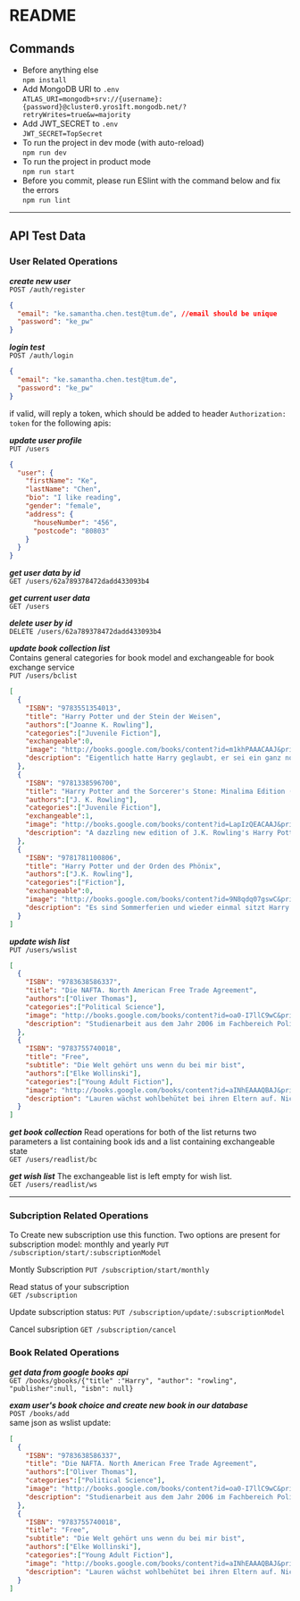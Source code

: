 # README

## Commands

- Before anything else  
  `npm install`
- Add MongoDB URI to `.env`  
  `ATLAS_URI=mongodb+srv://{username}:{password}@cluster0.yros1ft.mongodb.net/?retryWrites=true&w=majority`
- Add JWT_SECRET to `.env`  
  `JWT_SECRET=TopSecret`
- To run the project in dev mode (with auto-reload)  
  `npm run dev`
- To run the project in product mode  
  `npm run start`
- Before you commit, please run ESlint with the command below and fix the errors  
  `npm run lint`

---

## API Test Data

### User Related Operations

**_create new user_**  
`POST /auth/register`

```JSON
{
  "email": "ke.samantha.chen.test@tum.de", //email should be unique
  "password": "ke_pw"
}
```

**_login test_**  
`POST /auth/login`

```Json
{
  "email": "ke.samantha.chen.test@tum.de",
  "password": "ke_pw"
}
```

if valid, will reply a token, which should be added to header `Authorization: token` for the following apis:

**_update user profile_**  
`PUT /users`

```JSON
{
  "user": {
    "firstName": "Ke",
    "lastName": "Chen",
    "bio": "I like reading",
    "gender": "female",
    "address": {
      "houseNumber": "456",
      "postcode": "80803"
    }
  }
}
```

**_get user data by id_**  
`GET /users/62a789378472dadd433093b4`

**_get current user data_**  
`GET /users`

**_delete user by id_**  
`DELETE /users/62a789378472dadd433093b4`

**_update book collection list_**  
Contains general categories for book model and exchangeable for book exchange service  
`PUT /users/bclist`

```JSON
[
  {
    "ISBN": "9783551354013",
    "title": "Harry Potter und der Stein der Weisen",
    "authors":["Joanne K. Rowling"],
    "categories":["Juvenile Fiction"],
    "exchangeable":0,
    "image": "http://books.google.com/books/content?id=m1khPAAACAAJ&printsec=frontcover&img=1&zoom=1&source=gbs_api",
    "description": "Eigentlich hatte Harry geglaubt, er sei ein ganz normaler Junge. Zumindest bis zu seinem elften Geburtstag. Da erfährt er, dass er sich an der Schule für Hexerei und Zauberei einfinden soll. Und warum? Weil Harry ein Zauberer ist. Und so wird für Harry das erste Jahr in der Schule das spannendste, aufregendste und lustigste in seinem Leben. Er stürzt von einem Abenteuer in die nächste ungeheuerliche Geschichte, muss gegen Bestien, Mitschüler und Fabelwesen kämpfen. Da ist es gut, dass er schon Freunde gefunden hat, die ihm im Kampf gegen die dunklen Mächte zur Seite stehen."
  },
  {
    "ISBN": "9781338596700",
    "title": "Harry Potter and the Sorcerer's Stone: Minalima Edition (Harry Potter, Book 1), Volume 1",
    "authors":["J. K. Rowling"],
    "categories":["Juvenile Fiction"],
    "exchangeable":1,
    "image": "http://books.google.com/books/content?id=LapIzQEACAAJ&printsec=frontcover&img=1&zoom=1&source=gbs_api",
    "description": "A dazzling new edition of J.K. Rowling's Harry Potter and the Sorcerer's Stone, fully illustrated in brilliant color and featuring exclusive interactive paper craft elements, including a fold-out Hogwarts letter and more! In this stunning new edition of Harry Potter and the Sorcerer's Stone, experience the story as never before. J.K. Rowling's complete and unabridged text is accompanied by full-color illustrations on nearly every page and eight exclusive, interactive paper craft elements: Readers will open Harry's Hogwarts letter, reveal the magical entryway to Diagon Alley, make a sumptuous feast appear in the Great Hall, and more. Designed and illustrated by award-winning design studio MinaLima - best known for establishing the visual graphic style of the Harry Potter and Fantastic Beasts films - this edition is sure to be a keepsake for Harry Potter fans, a beautiful addition to any collector's bookshelf, and an enchanting way to introduce the first book in this beloved series to a new generation of readers."
  },
  {
    "ISBN": "9781781100806",
    "title": "Harry Potter und der Orden des Phönix",
    "authors":["J.K. Rowling"],
    "categories":["Fiction"],
    "exchangeable":0,
    "image": "http://books.google.com/books/content?id=9N8qdq07gswC&printsec=frontcover&img=1&zoom=1&edge=curl&source=gbs_api",
    "description": "Es sind Sommerferien und wieder einmal sitzt Harry bei den unmöglichen Dursleys im Ligusterweg fest. Doch diesmal treibt ihn größere Unruhe denn je - Warum schreiben seine Freunde Ron und Hermine nur so rätselhafte Briefe? Und vor allem: Warum erfährt er nichts über die dunklen Mächte, die inzwischen neu erstanden sind und sich unaufhaltsam über Harrys Welt verbreiten? Noch ahnt er nicht, was der geheimnisvolle Orden des Phönix gegen Voldemort ausrichten kann ... Als Harrys fünftes Schuljahr in Hogwarts beginnt, werden seine Sorgen nur noch größer. Und dann schlägt der Dunkle Lord wieder zu. Harry muss seine Freunde um sich scharen, sonst gibt es kein Entrinnen."
  }
]


```

**_update wish list_**  
`PUT /users/wslist`

```JSON
[
  {
    "ISBN": "9783638586337",
    "title": "Die NAFTA. North American Free Trade Agreement",
    "authors":["Oliver Thomas"],
    "categories":["Political Science"],
    "image": "http://books.google.com/books/content?id=oa0-I7llC9wC&printsec=frontcover&img=1&zoom=1&edge=curl&source=gbs_api",
    "description": "Studienarbeit aus dem Jahr 2006 im Fachbereich Politik - Internationale Politik - Thema: Globalisierung, pol. Ökonomie, Note: 1,7, Fachhochschule Münster, Veranstaltung: Regionalwissenschaften Lateinamerika, 8 Quellen im Literaturverzeichnis, Sprache: Deutsch, Abstract: Das Nordamerikanische Freihandelsabkommen NAFTA (North American Free Trade Agreement) ist ein zum 01.01.1994 gegründeter Wirtschaftsverbund zwischen den Vereinigten Staaten, Kanada und Mexiko. Das NAFTA-Abkommen löste das bis dato existierende Kanadisch-Amerikanische Freihandelsabkommen mit dem Ziel ab, die Zölle im bilateralen Handel innerhalb eines bestimmten Zeitraums zu eliminieren. Gemessen an der Bevölkerung ist mit dem NAFTA-Abkommen ein Wirtschaftsblock entstanden, der mit rd. 380 Mio. Einwohnern größer als der der Europäischen Union ist. Mit einem kumulierten BIP von 6.000 Milliarden US-Dollar gehört die NAFTA außerdem zu den größten Freihandelszonen der Welt. In den folgenden Kapiteln sollen das Zustandekommen und der Inhalt des Abkommens, die nationalen Interessen der beteiligten Staaten und die derzeitige Situation näher erläutert werden sowie ein kurzer Ausblick über Chancen und Perspektiven der NAFTA gegeben werden."
  },
  {
    "ISBN": "9783755740018",
    "title": "Free",
    "subtitle": "Die Welt gehört uns wenn du bei mir bist",
    "authors":["Elke Wollinski"],
    "categories":["Young Adult Fiction"],
    "image": "http://books.google.com/books/content?id=aINhEAAAQBAJ&printsec=frontcover&img=1&zoom=1&edge=curl&source=gbs_api",
    "description": "Lauren wächst wohlbehütet bei ihren Eltern auf. Nichts hasst sie mehr, als das langweilige Leben auf dem Land. Es stört sie, dass ihre Eltern ihr Leben diktieren wollen. Lauren liebt das Abenteuer und hält nichts davon, ein braves Mädchen zu sein. Eines Tages lernt sie den jungen Aussteiger Randy kennen. Dieser zeltet, begleitet von seinem Hund Earl und dem zahmen Frettchen Speedy, auf dem Grundstück ihres Nachbarn. Randy verkörpert für Lauren alles, was sie mit Abenteuer verbindet. Sie freundet sich mit ihm an und seine Lebensweise fasziniert sie immer mehr. Und nicht nur das. Sie verliebt sich hoffnungslos in ihn und brennt mit ihm durch. Randy ist der Sohn eines Dachdeckers. Er hasst nichts mehr, als sich den Vorschriften der Gesellschaft zu fügen. Deshalb steigt er aus und lebt seinen Traum, zu Fuß die gesamten USA zu durchqueren. Alles was ihm wichtig ist, nimmt er auf seine Reise mit. Seine Tiere und ein Zelt. Mehr nicht. Ohne Geld durch die Welt, lautet sein Motto. Als er Lauren begegnet verändert sich alles. Die beiden verlieben sich hoffnungslos ineinander. Gemeinsam mit ihr setzt er seine Reise fort. Was zunächst als harmloses Abenteuer beginnt, endet in Flucht und dem Kampf ums pure Überleben, als Randy eines versuchten Mordes bezichtigt wird."
  }
]
```

**_get book collection_**
Read operations for both of the list returns two parameters a list containing book ids and a list containing exchangeable state  
`GET /users/readlist/bc`

**_get wish list_**
The exchangeable list is left empty for wish list.  
`GET /users/readlist/ws`

---

### Subcription Related Operations

To Create new subscription use this function. Two options are present for subscription model: monthly and yearly
`PUT /subscription/start/:subscriptionModel`

Montly Subscription
`PUT /subscription/start/monthly`

Read status of your subscription  
`GET /subscription`

Update subscription status:
`PUT /subscription/update/:subscriptionModel`

Cancel subsription
`GET /subscription/cancel`

### Book Related Operations

**_get data from google books api_**  
`GET /books/gbooks/{"title" :"Harry", "author": "rowling", "publisher":null, "isbn": null}`

**_exam user's book choice and create new book in our database_**  
`POST /books/add`  
same json as wslist update:

```JSON
[
  {
    "ISBN": "9783638586337",
    "title": "Die NAFTA. North American Free Trade Agreement",
    "authors":["Oliver Thomas"],
    "categories":["Political Science"],
    "image": "http://books.google.com/books/content?id=oa0-I7llC9wC&printsec=frontcover&img=1&zoom=1&edge=curl&source=gbs_api",
    "description": "Studienarbeit aus dem Jahr 2006 im Fachbereich Politik - Internationale Politik - Thema: Globalisierung, pol. Ökonomie, Note: 1,7, Fachhochschule Münster, Veranstaltung: Regionalwissenschaften Lateinamerika, 8 Quellen im Literaturverzeichnis, Sprache: Deutsch, Abstract: Das Nordamerikanische Freihandelsabkommen NAFTA (North American Free Trade Agreement) ist ein zum 01.01.1994 gegründeter Wirtschaftsverbund zwischen den Vereinigten Staaten, Kanada und Mexiko. Das NAFTA-Abkommen löste das bis dato existierende Kanadisch-Amerikanische Freihandelsabkommen mit dem Ziel ab, die Zölle im bilateralen Handel innerhalb eines bestimmten Zeitraums zu eliminieren. Gemessen an der Bevölkerung ist mit dem NAFTA-Abkommen ein Wirtschaftsblock entstanden, der mit rd. 380 Mio. Einwohnern größer als der der Europäischen Union ist. Mit einem kumulierten BIP von 6.000 Milliarden US-Dollar gehört die NAFTA außerdem zu den größten Freihandelszonen der Welt. In den folgenden Kapiteln sollen das Zustandekommen und der Inhalt des Abkommens, die nationalen Interessen der beteiligten Staaten und die derzeitige Situation näher erläutert werden sowie ein kurzer Ausblick über Chancen und Perspektiven der NAFTA gegeben werden."
  },
  {
    "ISBN": "9783755740018",
    "title": "Free",
    "subtitle": "Die Welt gehört uns wenn du bei mir bist",
    "authors":["Elke Wollinski"],
    "categories":["Young Adult Fiction"],
    "image": "http://books.google.com/books/content?id=aINhEAAAQBAJ&printsec=frontcover&img=1&zoom=1&edge=curl&source=gbs_api",
    "description": "Lauren wächst wohlbehütet bei ihren Eltern auf. Nichts hasst sie mehr, als das langweilige Leben auf dem Land. Es stört sie, dass ihre Eltern ihr Leben diktieren wollen. Lauren liebt das Abenteuer und hält nichts davon, ein braves Mädchen zu sein. Eines Tages lernt sie den jungen Aussteiger Randy kennen. Dieser zeltet, begleitet von seinem Hund Earl und dem zahmen Frettchen Speedy, auf dem Grundstück ihres Nachbarn. Randy verkörpert für Lauren alles, was sie mit Abenteuer verbindet. Sie freundet sich mit ihm an und seine Lebensweise fasziniert sie immer mehr. Und nicht nur das. Sie verliebt sich hoffnungslos in ihn und brennt mit ihm durch. Randy ist der Sohn eines Dachdeckers. Er hasst nichts mehr, als sich den Vorschriften der Gesellschaft zu fügen. Deshalb steigt er aus und lebt seinen Traum, zu Fuß die gesamten USA zu durchqueren. Alles was ihm wichtig ist, nimmt er auf seine Reise mit. Seine Tiere und ein Zelt. Mehr nicht. Ohne Geld durch die Welt, lautet sein Motto. Als er Lauren begegnet verändert sich alles. Die beiden verlieben sich hoffnungslos ineinander. Gemeinsam mit ihr setzt er seine Reise fort. Was zunächst als harmloses Abenteuer beginnt, endet in Flucht und dem Kampf ums pure Überleben, als Randy eines versuchten Mordes bezichtigt wird."
  }
]
```
